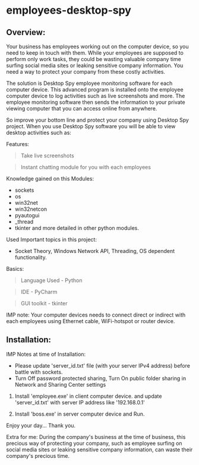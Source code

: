 # employees-desktop-spy

Overview:
--------------------

Your business has employees working out on the computer device, so you need to keep in touch with them. While your employees are supposed to perform only work tasks, they could be wasting valuable company time surfing social media sites or leaking sensitive company information. You need a way to protect your company from these costly activities.

The solution is Desktop Spy employee monitoring software for each computer device. This advanced program is installed onto the employee computer device to log activities such as live screenshots and more. The employee monitoring software then sends the information to your private viewing computer that you can access online from anywhere.

So improve your bottom line and protect your company using Desktop Spy project. When you use Desktop Spy software you will be able to view desktop activities such as:

Features:
> Take live screenshots

> Instant chatting module for you with each employees

Knowledge gained on this Modules:
* sockets
* os
* win32net
* win32netcon
* pyautogui
* _thread
* tkinter and more detailed in other python modules.

Used Important topics in this project:
* Socket Theory, Windows Network API, Threading, OS dependent functionality.

Basics:
> Language Used - Python

> IDE - PyCharm

> GUI toolkit - tkinter

IMP note:
Your computer devices needs to connect direct or indirect with each employees using Ethernet cable, WiFi-hotspot or router device.

Installation:
--------------------------

IMP Notes at time of Installation:
* Please update 'server_id.txt' file (with your server IPv4 address) before battle with sockets.
* Turn Off password protected sharing, Turn On public folder sharing in Network and Sharing Center settings

1. Install 'employee.exe' in client computer device. and update 'server_id.txt' with server IP address like '192.168.0.1'

2. Install 'boss.exe' in server computer device and Run.

Enjoy your day... Thank you.




Extra for me:
During the company's business at the time of business, this precious way of protecting your company, such as employee surfing on social media sites or leaking sensitive company information, can waste their company's precious time.
